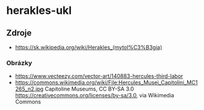 # herakles-ukl

## Zdroje

* <https://sk.wikipedia.org/wiki/Herakles_(mytol%C3%B3gia)>

### Obrázky

* <https://www.vecteezy.com/vector-art/140883-hercules-third-labor>
* <https://commons.wikimedia.org/wiki/File:Hercules_Musei_Capitolini_MC1265_n2.jpg>
    Capitoline Museums, CC BY-SA 3.0 <https://creativecommons.org/licenses/by-sa/3.0>, via Wikimedia Commons
